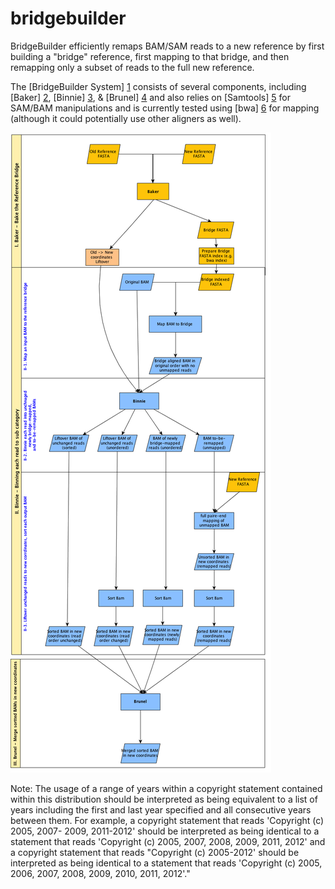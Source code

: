 bridgebuilder
=============

BridgeBuilder efficiently remaps BAM/SAM reads to a new reference by first building a "bridge" reference, first mapping to that bridge, and then remapping only a subset of reads to the full new reference. 


The [BridgeBuilder System] [1] consists of several components, including [Baker] [2], [Binnie] [3], & [Brunel] [4] and also relies on [Samtools] [5] for SAM/BAM manipulations and is currently tested using [bwa] [6] for mapping (although it could potentially use other aligners as well).

![BridgeBuilder System Diagram][1]


Note: The usage of a range of years within a copyright statement contained within this distribution should be interpreted as being equivalent to a list of years including the first and last year specified and all consecutive years between them. For example, a copyright statement that reads 'Copyright (c) 2005, 2007- 2009, 2011-2012' should be interpreted as being identical to a statement that reads 'Copyright (c) 2005, 2007, 2008, 2009, 2011, 2012' and a copyright statement that reads "Copyright (c) 2005-2012' should be interpreted as being identical to a statement that reads 'Copyright (c) 2005, 2006, 2007, 2008, 2009, 2010, 2011, 2012'."


[1]: docs/bridge_builder_v1.png           "BridgeBuilder System Diagram"
[2]: baker/README.md                               "Baker"
[3]: binnie/README.md                              "Binnie"
[4]: brunel/README.md                              "Brunel"
[5]: https://github.com/samtools/samtools          "Samtools"
[6]: https://github.com/lh3/bwa                    "Burrows-Wheeler Aligner"

